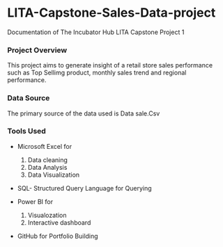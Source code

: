 # LITA-Capstone-Sales-Data-project
Documentation of The Incubator Hub LITA Capstone Project 1

### Project Overview
This project aims to generate insight of a retail store sales performance such as Top Sellimg product, monthly sales trend and regional performance.

### Data Source
The primary source of the data used is Data sale.Csv

### Tools Used
- Microsoft Excel for
  1. Data cleaning
  2. Data Analysis
  3. Data Visualization
  
- SQL- Structured Query Language for Querying
  
- Power BI for
  1. Visualozation
  2. Interactive dashboard
  
- GitHub for Portfolio Building


